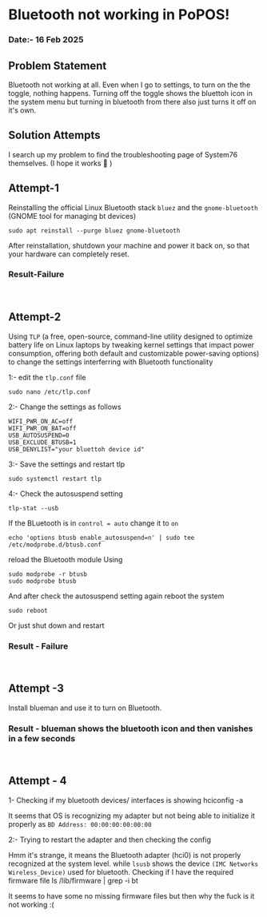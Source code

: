 # Bluetooth not working in PoPOS!
### Date:- 16 Feb 2025

## Problem Statement
Bluetooth not working at all. Even when I go to settings, to turn on the the toggle, nothing happens.
Turning off the toggle shows the bluettoh icon in the system menu but turning in bluetooth from there also just turns it off on it's own.


## Solution Attempts
I search up my problem to find the troubleshooting page of System76 themselves.
(I hope it works 🙂 )
## Attempt-1
Reinstalling the official Linux Bluetooth stack `bluez` and the `gnome-bluetooth` (GNOME tool for managing bt devices)

    sudo apt reinstall --purge bluez gnome-bluetooth

After reinstallation, shutdown your machine and power it back on, so that your hardware can completely reset.

### Result-Failure
<br>

## Attempt-2
Using `TLP` (a free, open-source, command-line utility designed to optimize battery life on Linux laptops by tweaking kernel settings that impact power consumption, offering both default and customizable power-saving options)
to change the settings interferring with Bluetooth functionality

1:- edit the `tlp.conf` file

    sudo nano /etc/tlp.conf

2:- Change the settings as follows

    WIFI_PWR_ON_AC=off
    WIFI_PWR_ON_BAT=off
    USB_AUTOSUSPEND=0
    USB_EXCLUDE_BTUSB=1
    USB_DENYLIST="your bluettoh device id"

3:- Save the settings and restart tlp

    sudo systemctl restart tlp

4:- Check the autosuspend setting

    tlp-stat --usb

If the BLuetooth is in `control = auto` change it to `on`

    echo 'options btusb enable_autosuspend=n' | sudo tee /etc/modprobe.d/btusb.conf

reload the Bluetooth module Using

    sudo modprobe -r btusb
    sudo modprobe btusb

And after check the autosuspend setting again reboot the system

    sudo reboot 
Or just shut down and restart

### Result - Failure
<br>

## Attempt -3
Install blueman and use it to turn on Bluetooth.

### Result -  blueman shows the bluetooth icon and then vanishes in a few seconds
<br>

## Attempt - 4
1- Checking if my bluetooth devices/ interfaces is showing
    hciconfig -a

It seems that OS is recognizing my adapter but not being able to initialize it properly
as `BD Address: 00:00:00:00:00:00` 

2:- Trying to restart the adapter and then checking the config

<!-- cobaltcheese@pop-os:~$ sudo hciconfig hci0 reset
[sudo] password for cobaltcheese: 
Can't get device info: No such device -->

Hmm it's strange, it means the Bluetooth adapter (hci0) is not properly recognized at the system level.
while `lsusb` shows the device `(IMC Networks Wireless_Device)` used for bluetooth.
Checking if I have the required firmware file
    ls /lib/firmware | grep -i bt

It seems to have some no missing firmware files but then why the fuck is it not working :(
